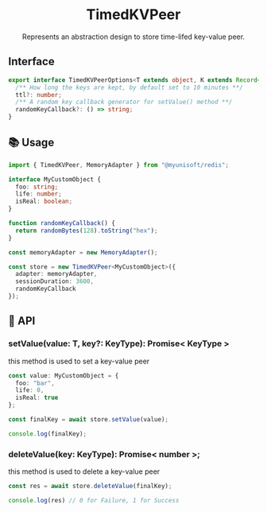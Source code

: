 <h1 align="center">
  TimedKVPeer
</h1>

<p align="center">
  Represents an abstraction design to store time-lifed key-value peer.
</p>

## Interface

```ts
export interface TimedKVPeerOptions<T extends object, K extends Record<string, any> | null = null> extends Omit<KVOptions<T, K>, "type"> {
  /** How long the keys are kept, by default set to 10 minutes **/
  ttl?: number;
  /** A random key callback generator for setValue() method **/
  randomKeyCallback?: () => string;
}
```

## 📚 Usage

```ts
import { TimedKVPeer, MemoryAdapter } from "@myunisoft/redis";

interface MyCustomObject {
  foo: string;
  life: number;
  isReal: boolean;
}

function randomKeyCallback() {
  return randomBytes(128).toString("hex");
}

const memoryAdapter = new MemoryAdapter();

const store = new TimedKVPeer<MyCustomObject>({
  adapter: memoryAdapter,
  sessionDuration: 3600,
  randomKeyCallback
});
```

## 📜 API

### setValue(value: T, key?: KeyType): Promise< KeyType >

this method is used to set a key-value peer

```ts
const value: MyCustomObject = {
  foo: "bar",
  life: 0,
  isReal: true
};

const finalKey = await store.setValue(value);

console.log(finalKey);
```

### deleteValue(key: KeyType): Promise< number >;

this method is used to delete a key-value peer

```ts
const res = await store.deleteValue(finalKey);

console.log(res) // 0 for Failure, 1 for Success
```
